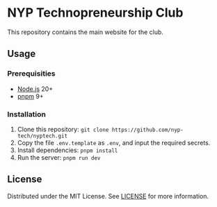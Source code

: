 # NYP Technopreneurship Club

This repository contains the main website for the club.

## Usage

### Prerequisities

- [Node.js](https://nodejs.org) 20+
- [pnpm](https://pnpm.io) 9+

### Installation

1. Clone this repository: `git clone https://github.com/nyp-tech/nyptech.git`
2. Copy the file `.env.template` as `.env`, and input the required secrets.
3. Install dependencies: `pnpm install`
4. Run the server: `pnpm run dev`

## License

Distributed under the MIT License. See [LICENSE](LICENSE) for more information.